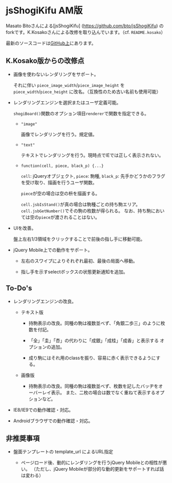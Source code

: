 jsShogiKifu AM版
================

Masato Bitoさんによる[jsShogiKifu] (https://github.com/bto/jsShogiKifu)
のforkです。K.Kosakoさんによる改修を取り込んでいます。（cf. `README.kosako`）

最新のソースコードは[GitHub上](https://github.com/knu/jsShogiKifu)にあります。

K.Kosako版からの改修点
----------------------

*   画像を使わないレンダリングをサポート。

    それに伴い `piece_image_width`/`piece_image_height` を
    `piece_width`/`piece_height` に改名。（互換性のため古い名前も使用可能）

*   レンダリングエンジンを選択またはユーザ定義可能。

    `shogiBoard()`関数のオプション項目`renderer`で関数を指定できる。

    -   `"image"`

        画像でレンダリングを行う。規定値。

    -   `"text"`

        テキストでレンダリングを行う。現時点でIEでは正しく表示されない。

    -   `function(cell, piece, black_p) {...}`

        `cell`: jQueryオブジェクト, `piece`: 駒種, `black_p`: 先手かどうかのフラグ
        を受け取り、描画を行うユーザ関数。

        `piece`が空の場合は空の枡を描画する。

        `cell.jsbIsStand()`が真の場合は駒種ごとの持ち駒エリア。
        `cell.jsbGetNumber()`でその駒の枚数が得られる。
        なお、持ち駒においては空の`piece`が渡されることはない。

*   UIを改善。

    盤上左右1/3領域をクリックすることで前後の指し手に移動可能。

*   jQuery Mobile上での動作をサポート。

    -   左右のスワイプによりそれぞれ最初、最後の局面へ移動。

    -   指し手を示すselectボックスの状態更新通知を追加。

To-Do's
-------

*   レンダリングエンジンの改良。

    -   テキスト版

        -   持駒表示の改良。同種の駒は複数並べず、「角銀二歩三」のように枚数を付記。

        -   「全」「圭」「杏」の代わりに「成銀」「成桂」「成香」と表示する
            オプションの追加。

        -   成り駒にはそれ用のclassを振り、容易に赤く表示できるようにする。

    -   画像版

        -   持駒表示の改良。同種の駒は複数並べず、枚数を記したバッヂをオーバーレイ表示。
            また、二枚の場合は数でなく重ねて表示するオプションなど。

*   IE8/IE9での動作確認・対応。

*   Androidブラウザでの動作確認・対応。

非推奨事項
----------

*   盤面テンプレートの template_url によるURL指定

    - ページロード後、動的にレンダリングを行うjQuery Mobileとの相性が悪い。
      （ただし、jQuery Mobileが部分的な動的更新をサポートすれば話は変わる）

<!--
Local variables:
mode: markdown
coding: utf-8
end:
-->
